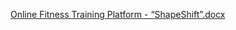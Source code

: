 [Online Fitness Training Platform - “ShapeShift”.docx](https://github.com/user-attachments/files/22304621/Online.Fitness.Training.Platform.-.ShapeShift.docx)

